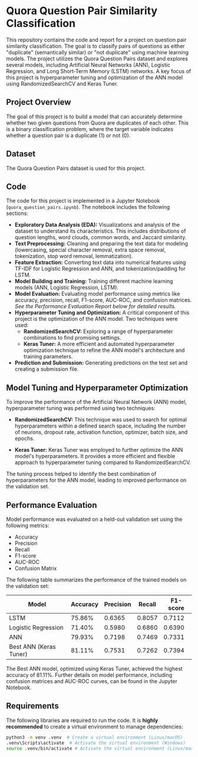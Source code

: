 # Quora Question Pair Similarity Classification

This repository contains the code and report for a project on question pair similarity classification. The goal is to classify pairs of questions as either "duplicate" (semantically similar) or "not duplicate" using machine learning models. The project utilizes the Quora Question Pairs dataset and explores several models, including Artificial Neural Networks (ANN), Logistic Regression, and Long Short-Term Memory (LSTM) networks.  A key focus of this project is hyperparameter tuning and optimization of the ANN model using RandomizedSearchCV and Keras Tuner.

## Project Overview

The goal of this project is to build a model that can accurately determine whether two given questions from Quora are duplicates of each other.  This is a binary classification problem, where the target variable indicates whether a question pair is a duplicate (1) or not (0).

## Dataset

The Quora Question Pairs dataset is used for this project. 

## Code

The code for this project is implemented in a Jupyter Notebook (`quora_question_pairs.ipynb`). The notebook includes the following sections:

* **Exploratory Data Analysis (EDA):**  Visualizations and analysis of the dataset to understand its characteristics.  This includes distributions of question lengths, word clouds, common words, and Jaccard similarity.
* **Text Preprocessing:**  Cleaning and preparing the text data for modeling (lowercasing, special character removal, extra space removal, tokenization, stop word removal, lemmatization).
* **Feature Extraction:**  Converting text data into numerical features using TF-IDF for Logistic Regression and ANN, and tokenization/padding for LSTM.
* **Model Building and Training:** Training different machine learning models (ANN, Logistic Regression, LSTM).
* **Model Evaluation:** Evaluating model performance using metrics like accuracy, precision, recall, F1-score, AUC-ROC, and confusion matrices.  *See the Performance Evaluation Report below for detailed results.*
* **Hyperparameter Tuning and Optimization:**  A critical component of this project is the optimization of the ANN model.  Two techniques were used:
    * **RandomizedSearchCV:**  Exploring a range of hyperparameter combinations to find promising settings.
    * **Keras Tuner:**  A more efficient and automated hyperparameter optimization technique to refine the ANN model's architecture and training parameters.
* **Prediction and Submission:** Generating predictions on the test set and creating a submission file.

## Model Tuning and Hyperparameter Optimization

To improve the performance of the Artificial Neural Network (ANN) model, hyperparameter tuning was performed using two techniques:

* **RandomizedSearchCV:** This technique was used to search for optimal hyperparameters within a defined search space, including the number of neurons, dropout rate, activation function, optimizer, batch size, and epochs.

* **Keras Tuner:** Keras Tuner was employed to further optimize the ANN model's hyperparameters. It provides a more efficient and flexible approach to hyperparameter tuning compared to RandomizedSearchCV.

The tuning process helped to identify the best combination of hyperparameters for the ANN model, leading to improved performance on the validation set.

## Performance Evaluation

Model performance was evaluated on a held-out validation set using the following metrics:

* Accuracy
* Precision
* Recall
* F1-score
* AUC-ROC
* Confusion Matrix

The following table summarizes the performance of the trained models on the validation set:

| Model                 | Accuracy | Precision | Recall  | F1-score |
|-----------------------|----------|-----------|---------|----------|
| LSTM                  | 75.86%   | 0.6365    | 0.8057  | 0.7112   |
| Logistic Regression   | 71.40%   | 0.5980    | 0.6860  | 0.6390   |
| ANN                   | 79.93%   | 0.7198    | 0.7469  | 0.7331   |
| Best ANN (Keras Tuner)| 81.11%   | 0.7531    | 0.7262  | 0.7394   |

The Best ANN model, optimized using Keras Tuner, achieved the highest accuracy of 81.11%.  Further details on model performance, including confusion matrices and AUC-ROC curves, can be found in the Jupyter Notebook.

## Requirements

The following libraries are required to run the code.  It is **highly recommended** to create a virtual environment to manage dependencies:

```bash
python3 -m venv .venv  # Create a virtual environment (Linux/macOS)
.venv\Scripts\activate  # Activate the virtual environment (Windows)
source .venv/bin/activate # Activate the virtual environment (Linux/macOS)
